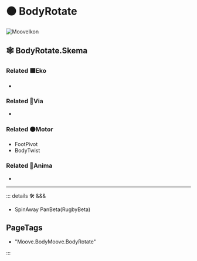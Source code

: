# 🟠 <motor>BodyRotate</motor>

![MooveIkon](/BetaIkon/Mooves_Ikon.png)

## 🕸 BodyRotate.Skema

### Related 🟩<ekos>Eko</ekos>

-

### Related 🔻<via>Via</via>

-

### Related 🟠<motor>Motor</motor>

- FootPivot
- BodyTwist

### Related 💜<anima>Anima</anima>

-

---

<!-- =================================================== -->
<!-- =================================================== -->
<!-- =================================================== -->
<!-- =================================================== -->
<!-- =================================================== -->
::: details 🛠 <dev>&&&</dev>

- SpinAway PanBeta(RugbyBeta)

<h2>PageTags</h2>

- "Moove.BodyMoove.BodyRotate"

:::
